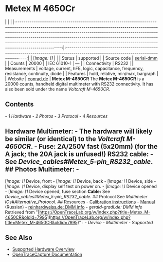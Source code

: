 # Metex M 4650Cr
| | | |:-----------------------------------------------------------------------------------------------------------------------------------------------------------------------------------------------------------------------------------------------------------------------------------------------------------------------------------------------------------------------------------------------------------------------------:|:----------------------------------------------------------------------------------------------------------------------------------------:| | [*Image: \1* | | | Status | supported | | Source code | [serial-dmm](http://github.com/OpenTraceLab/?p=OpenTraceCapture.git;a=tree;f=src/hardware/serial-dmm) | | Counts | 20000 | | IEC 61010-1 | — | | Connectivity | RS232 | | Measurements | voltage, current, hFE, logic, capacitance, frequency, resistance, continuity, diode | | Features | hold, relative, min/max, bargraph | | Website | [conrad.de](http://www.conrad.de) | **Metex M-4650CR** The **Metex M-4650CR** is a 20000 counts, handheld digital multimeter with RS232 connectivity. It has also been sold under the name *Voltcraft M-4650CR*.
## Contents
\- *1 Hardware* \- *2 Photos* \- *3 Protocol* \- *4 Resources*
## Hardware **Multimeter**: \- The hardware will likely be similar (or identical) to the *Voltcraft M-4650CR*. \- **Fuse**: 2A/250V fast (5x20mm) (for the A jack; the 20A jack is unfused!) **RS232 cable**: \- See *Device_cables#Metex_5-pin_RS232_cable*. ## Photos **Multimeter**: \-
[*Image: \1*
Device, front
\-
[*Image: \1*
Device, back
\-
[*Image: \1*
Device, side
\-
[*Image: \1*
Device, display self test on power on.
\-
[*Image: \1*
Device opened
\-
[*Image: \1*
Device opened, fuse section
**Cable:** See *Device_cables#Metex_5-pin_RS232_cable*. ## Protocol See *Multimeter ICs#Alternative_Protocol*. ## Resources \- [Calibration instructions](http://www.produktinfo.conrad.com/datenblaetter/125000-149999/126110-an-01-de-DMM4650CR_Kalibrieranleitung.pdf) \- [Manual](http://www.produktinfo.conrad.com/datenblaetter/125000-149999/126110-an-01-ru-DMM4650CR.pdf) (Russian) \- [reinhardweiss.de: DMM info](http://www.reinhardweiss.de/german/metex.htm) \- *gerald-gradl.de: DMM info*
Retrieved from "[https://OpenTraceLab.org/w/index.php?title=Metex_M-4650CR&oldid=7995](https://OpenTraceLab.org/w/index.php?title=Metex_M-4650CR&oldid=7995)"
: \- *Device* \- *Multimeter* \- *Supported*
## See Also
- [Supported Hardware Overview](../supported-hardware.md)
- [OpenTraceCapture Documentation](../../opentracecapture/overview.md)
